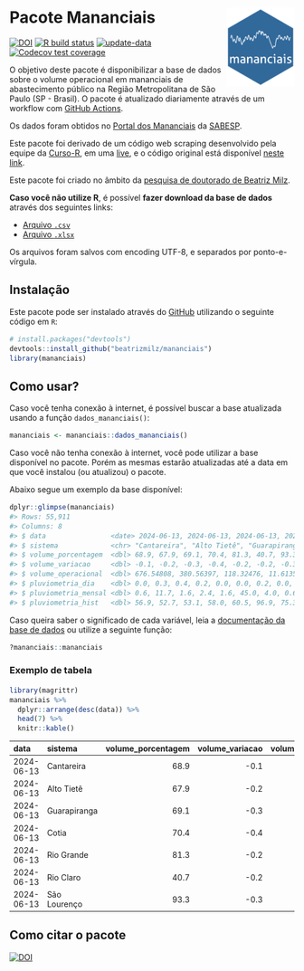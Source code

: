 
<!-- README.md is generated from README.Rmd. Please edit that file -->

# Pacote Mananciais <img src="man/figures/hexlogo.png" align="right" width = "120px"/>

<!-- badges: start -->

[![DOI](https://zenodo.org/badge/DOI/10.5281/zenodo.4733056.svg)](https://doi.org/10.5281/zenodo.4733056)
[![R build
status](https://github.com/beatrizmilz/mananciais/workflows/R-CMD-check/badge.svg)](https://github.com/beatrizmilz/mananciais/actions)
[![update-data](https://github.com/beatrizmilz/mananciais/actions/workflows/2-update_data.yaml/badge.svg)](https://github.com/beatrizmilz/mananciais/actions/workflows/2-update_data.yaml)
[![Codecov test
coverage](https://codecov.io/gh/beatrizmilz/mananciais/branch/master/graph/badge.svg)](https://codecov.io/gh/beatrizmilz/mananciais?branch=master)
<!-- badges: end -->

O objetivo deste pacote é disponibilizar a base de dados sobre o volume
operacional em mananciais de abastecimento público na Região
Metropolitana de São Paulo (SP - Brasil). O pacote é atualizado
diariamente através de um workflow com [GitHub
Actions](https://github.com/beatrizmilz/mananciais/actions).

Os dados foram obtidos no [Portal dos
Mananciais](http://mananciais.sabesp.com.br/Situacao) da
[SABESP](http://site.sabesp.com.br/site/Default.aspx).

Este pacote foi derivado de um código web scraping desenvolvido pela
equipe da [Curso-R](https://www.curso-r.com/), em uma
[live](https://youtu.be/jvZIxrMmOcQ), e o código original está
disponível [neste
link](https://github.com/curso-r/lives/blob/master/drafts/20200730_scraper_sabesp.R).

Este pacote foi criado no âmbito da [pesquisa de doutorado de Beatriz
Milz](https://beatrizmilz.github.io/tese/).

**Caso você não utilize R**, é possível **fazer download da base de
dados** através dos seguintes links:

- [Arquivo
  `.csv`](https://github.com/beatrizmilz/mananciais/raw/master/inst/extdata/mananciais.csv)
- [Arquivo
  `.xlsx`](https://github.com/beatrizmilz/mananciais/blob/master/inst/extdata/mananciais.xlsx?raw=true)

Os arquivos foram salvos com encoding UTF-8, e separados por
ponto-e-vírgula.

## Instalação

Este pacote pode ser instalado através do [GitHub](https://github.com/)
utilizando o seguinte código em `R`:

``` r
# install.packages("devtools")
devtools::install_github("beatrizmilz/mananciais")
library(mananciais)
```

## Como usar?

Caso você tenha conexão à internet, é possível buscar a base atualizada
usando a função `dados_mananciais()`:

``` r
mananciais <- mananciais::dados_mananciais() 
```

Caso você não tenha conexão à internet, você pode utilizar a base
disponível no pacote. Porém as mesmas estarão atualizadas até a data em
que você instalou (ou atualizou) o pacote.

Abaixo segue um exemplo da base disponível:

``` r
dplyr::glimpse(mananciais)
#> Rows: 55,911
#> Columns: 8
#> $ data                <date> 2024-06-13, 2024-06-13, 2024-06-13, 2024-06-13, 2…
#> $ sistema             <chr> "Cantareira", "Alto Tietê", "Guarapiranga", "Cotia…
#> $ volume_porcentagem  <dbl> 68.9, 67.9, 69.1, 70.4, 81.3, 40.7, 93.3, 69.0, 68…
#> $ volume_variacao     <dbl> -0.1, -0.2, -0.3, -0.4, -0.2, -0.2, -0.3, -0.1, -0…
#> $ volume_operacional  <dbl> 676.54808, 380.56397, 118.32476, 11.61350, 91.1880…
#> $ pluviometria_dia    <dbl> 0.0, 0.3, 0.4, 0.2, 0.0, 0.0, 0.2, 0.0, 0.2, 0.2, …
#> $ pluviometria_mensal <dbl> 0.6, 11.7, 1.6, 2.4, 1.6, 45.0, 4.0, 0.6, 11.4, 1.…
#> $ pluviometria_hist   <dbl> 56.9, 52.7, 53.1, 58.0, 60.5, 96.9, 75.3, 56.9, 52…
```

Caso queira saber o significado de cada variável, leia a [documentação
da base de
dados](https://beatrizmilz.github.io/mananciais/reference/mananciais.html)
ou utilize a seguinte função:

``` r
?mananciais::mananciais
```

### Exemplo de tabela

``` r
library(magrittr)
mananciais %>% 
  dplyr::arrange(desc(data)) %>% 
  head(7) %>%
  knitr::kable()
```

| data       | sistema      | volume_porcentagem | volume_variacao | volume_operacional | pluviometria_dia | pluviometria_mensal | pluviometria_hist |
|:-----------|:-------------|-------------------:|----------------:|-------------------:|-----------------:|--------------------:|------------------:|
| 2024-06-13 | Cantareira   |               68.9 |            -0.1 |          676.54808 |              0.0 |                 0.6 |              56.9 |
| 2024-06-13 | Alto Tietê   |               67.9 |            -0.2 |          380.56397 |              0.3 |                11.7 |              52.7 |
| 2024-06-13 | Guarapiranga |               69.1 |            -0.3 |          118.32476 |              0.4 |                 1.6 |              53.1 |
| 2024-06-13 | Cotia        |               70.4 |            -0.4 |           11.61350 |              0.2 |                 2.4 |              58.0 |
| 2024-06-13 | Rio Grande   |               81.3 |            -0.2 |           91.18804 |              0.0 |                 1.6 |              60.5 |
| 2024-06-13 | Rio Claro    |               40.7 |            -0.2 |            5.56849 |              0.0 |                45.0 |              96.9 |
| 2024-06-13 | São Lourenço |               93.3 |            -0.3 |           82.91305 |              0.2 |                 4.0 |              75.3 |

## Como citar o pacote

[![DOI](https://zenodo.org/badge/DOI/10.5281/zenodo.4733056.svg)](https://doi.org/10.5281/zenodo.4733056)
